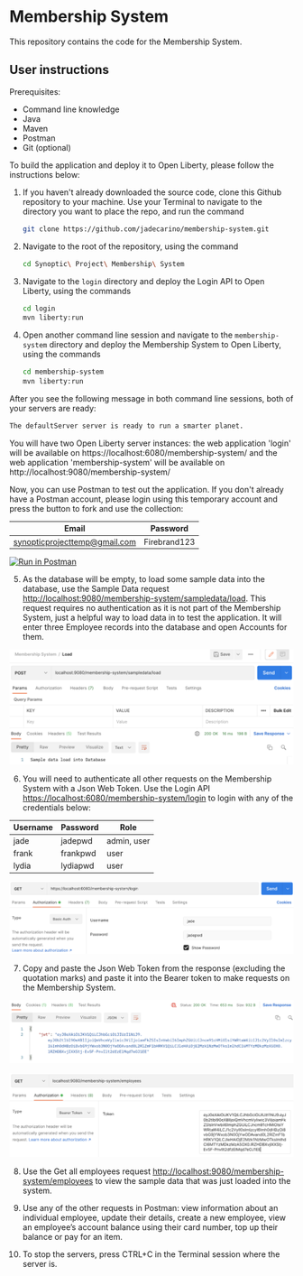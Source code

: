 # Membership System
This repository contains the code for the Membership System. 

## User instructions
Prerequisites:
-	Command line knowledge
-	Java
-	Maven
-   Postman
-	Git (optional)

To build the application and deploy it to Open Liberty, please follow the instructions below:

1. If you haven't already downloaded the source code, clone this Github repository to your machine. Use your Terminal to navigate to the directory you want to place the repo, and run the command 
    ```sh
    git clone https://github.com/jadecarino/membership-system.git
    ```

2. Navigate to the root of the repository, using the command
    ```sh
    cd Synoptic\ Project\ Membership\ System
    ```

3. Navigate to the `login` directory and deploy the Login API to Open Liberty, using the commands
    ```sh
    cd login
    mvn liberty:run
    ```

4. Open another command line session and navigate to the `membership-system` directory and deploy the Membership System to Open Liberty, using the commands
    ```sh
    cd membership-system
    mvn liberty:run
    ```

After you see the following message in both command line sessions, both of your servers are ready:
```sh
The defaultServer server is ready to run a smarter planet.
```

You will have two Open Liberty server instances: the web application 'login' will be available on https://localhost:6080/membership-system/ and the web application 'membership-system' will be available on http://localhost:9080/membership-system/


Now, you can use Postman to test out the application. If you don't already have a Postman account, please login using this temporary account and press the button to fork and use the collection: 

| Email | Password |
|----------|----------|
| synopticprojecttemp@gmail.com | Firebrand123  |

[![Run in Postman](https://run.pstmn.io/button.svg)](https://app.getpostman.com/run-collection/15899001-aaa15db3-9cec-44a6-86a1-c4aaacfbcaa1?action=collection%2Ffork&collection-url=entityId%3D15899001-aaa15db3-9cec-44a6-86a1-c4aaacfbcaa1%26entityType%3Dcollection%26workspaceId%3D8432e8fd-7e6c-4072-8615-65887d41d744)


5. As the database will be empty, to load some sample data into the database, use the Sample Data request [http://localhost:9080/membership-system/sampledata/load](http://localhost:9080/membership-system/sampledata/load). This request requires no authentication as it is not part of the Membership System, just a helpful way to load data in to test the application. It will enter three Employee records into the database and open Accounts for them.

![Sample data request](./docs-assets/Sample-data-request.png)

6. You will need to authenticate all other requests on the Membership System with a Json Web Token. Use the Login API [https://localhost:6080/membership-system/login](https://localhost:6080/membership-system/login) to login with any of the credentials below:

| Username | Password | Role        | 
|----------|----------|-------------|
| jade     | jadepwd  | admin, user |
| frank    | frankpwd | user        |
| lydia    | lydiapwd | user        |

![Login API](./docs-assets/Login-API.png)

7. Copy and paste the Json Web Token from the response (excluding the quotation marks) and paste it into the Bearer token to make requests on the Membership System.

![Copy JWT from response](./docs-assets/Copy-JWT-from-response.png)

![JWT in Bearer](./docs-assets/JWT-in-Bearer.png)

8. Use the Get all employees request [http://localhost:9080/membership-system/employees](http://localhost:9080/membership-system/employees) to view the sample data that was just loaded into the system.

9. Use any of the other requests in Postman: view information about an individual employee, update their details, create a new employee, view an employee’s account balance using their card number, top up their balance or pay for an item.

10. To stop the servers, press CTRL+C in the Terminal session where the server is.